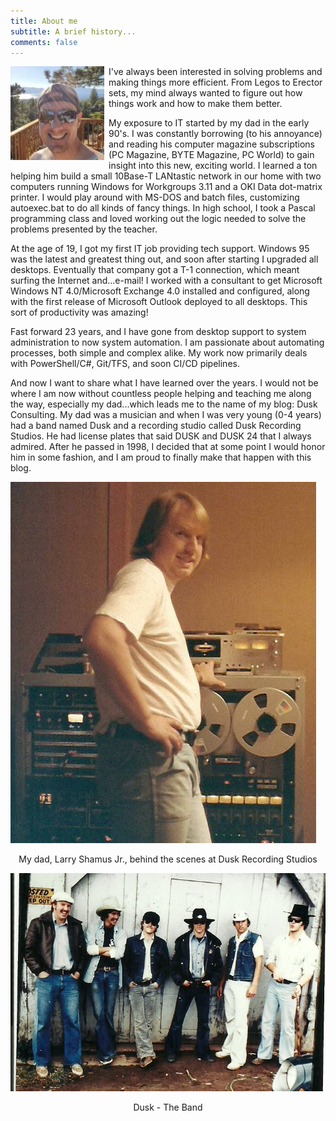 ```yaml
---
title: About me
subtitle: A brief history...
comments: false
---
```


<img src="./images/profile-150x150.jpg" style="float: left; margin-right: 7px; margin-bottom: 7px;">
I've always been interested in solving problems and making things more efficient. From Legos to Erector sets, my mind always wanted to figure out how things work and how to make them better.

My exposure to IT started by my dad in the early 90's. I was constantly borrowing (to his annoyance) and reading his computer magazine subscriptions (PC Magazine, BYTE Magazine, PC World) to gain insight into this new, exciting world. I learned a ton helping him build a small 10Base-T LANtastic network in our home with two computers running Windows for Workgroups 3.11 and a OKI Data dot-matrix printer. I would play around with MS-DOS and batch files, customizing autoexec.bat to do all kinds of fancy things. In high school, I took a Pascal programming class and loved working out the logic needed to solve the problems presented by the teacher.

At the age of 19, I got my first IT job providing tech support. Windows 95 was the latest and greatest thing out, and soon after starting I upgraded all desktops. Eventually that company got a T-1 connection, which meant surfing the Internet and...e-mail! I worked with a consultant to get Microsoft Windows NT 4.0/Microsoft Exchange 4.0 installed and configured, along with the first release of Microsoft Outlook deployed to all desktops. This sort of productivity was amazing!

Fast forward 23 years, and I have gone from desktop support to system administration to now system automation. I am passionate about automating processes, both simple and complex alike. My work now primarily deals with PowerShell/C#, Git/TFS, and soon CI/CD pipelines.

And now I want to share what I have learned over the years. I would not be where I am now without countless people helping and teaching me along the way, especially my dad...which leads me to the name of my blog: Dusk Consulting. My dad was a musician and when I was very young (0-4 years) had a band named Dusk and a recording studio called Dusk Recording Studios. He had license plates that said DUSK and DUSK 24 that I always admired. After he passed in 1998, I decided that at some point I would honor him in some fashion, and I am proud to finally make that happen with this blog.

![My dad, Larry Shamus Jr., behind the scenes at Dusk Recording Studios](./images/dad-behind-the-scenes.jpg "My dad, Larry Shamus Jr., behind the scenes at Dusk Recording Studios")
<p style="text-align: center;">My dad, Larry Shamus Jr., behind the scenes at Dusk Recording Studios</p>

![Dusk - The Band](./images/dusk-the-band.jpg "Dusk - The Band")
<p style="text-align: center;">Dusk - The Band</p>